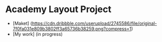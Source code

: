 # Academy Layout Project

- [Maket] (https://cdn.dribbble.com/userupload/2745586/file/original-7f0fa031e809b3802ff3a65736b38259.png?compress=1)
- [My work] (in progress)